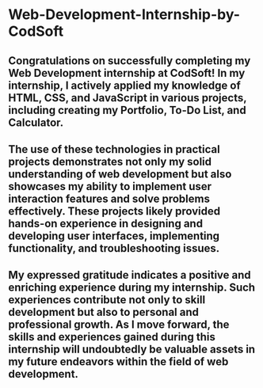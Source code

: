 # Web-Development-Internship-by-CodSoft

## Congratulations on successfully completing my Web Development internship at CodSoft! In my internship, I actively applied my knowledge of HTML, CSS, and JavaScript in various projects, including creating my Portfolio, To-Do List, and Calculator.

## The use of these technologies in practical projects demonstrates not only my solid understanding of web development but also showcases my ability to implement user interaction features and solve problems effectively. These projects likely provided hands-on experience in designing and developing user interfaces, implementing functionality, and troubleshooting issues.

## My expressed gratitude indicates a positive and enriching experience during my internship. Such experiences contribute not only to skill development but also to personal and professional growth. As I move forward, the skills and experiences gained during this internship will undoubtedly be valuable assets in my future endeavors within the field of web development.
